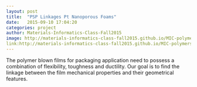 ```yaml
---
layout: post
title:  "PSP Linkages Pt Nanoporous Foams"
date:   2015-09-10 17:04:20
categories: project
author: Materials-Informatics-Class-Fall2015
image: http://materials-informatics-class-fall2015.github.io/MIC-polymers/img/headers/page_header.PNG
link:http://materials-informatics-class-fall2015.github.io/MIC-polymers/
---
```

The polymer blown films for packaging application need to possess a combination of flexibility, toughness and ductility. Our goal is to find the linkage between the film mechanical properties and their geometrical features. 